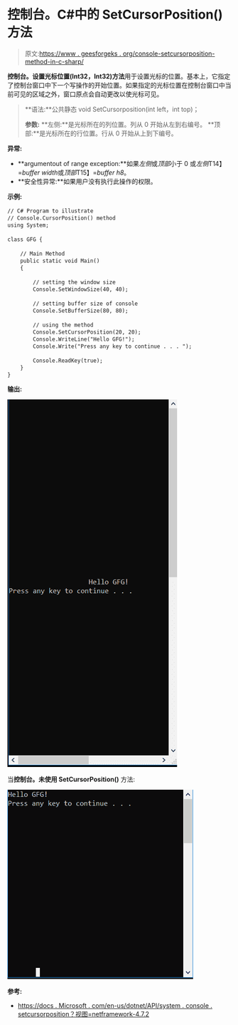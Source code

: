 # 控制台。C#中的 SetCursorPosition()方法

> 原文:[https://www . geesforgeks . org/console-setcursorposition-method-in-c-sharp/](https://www.geeksforgeeks.org/console-setcursorposition-method-in-c-sharp/)

**控制台。设置光标位置(Int32，Int32)方法**用于设置光标的位置。基本上，它指定了控制台窗口中下一个写操作的开始位置。如果指定的光标位置在控制台窗口中当前可见的区域之外，窗口原点会自动更改以使光标可见。

> **语法:**公共静态 void SetCursorposition(int left，int top)；
> 
> **参数:**
> **左侧:**是光标所在的列位置。列从 0 开始从左到右编号。
> **顶部:**是光标所在的行位置。行从 0 开始从上到下编号。

**异常:**

*   **argumentout of range exception:**如果*左侧*或*顶部*小于 0 或*左侧*T14】=*buffer width*或*顶部*T15】=*buffer h8*。
*   **安全性异常:**如果用户没有执行此操作的权限。

**示例:**

```
// C# Program to illustrate 
// Console.CursorPosition() method
using System;

class GFG {

    // Main Method
    public static void Main()
    {

        // setting the window size
        Console.SetWindowSize(40, 40);

        // setting buffer size of console
        Console.SetBufferSize(80, 80);

        // using the method
        Console.SetCursorPosition(20, 20);
        Console.WriteLine("Hello GFG!");
        Console.Write("Press any key to continue . . . ");

        Console.ReadKey(true);
    } 
} 
```

**输出:**

![](img/dc7451f36f5662e113dd278da538e2bc.png)

当**控制台。未使用 SetCursorPosition()** 方法:

![](img/d107878fbfbb1502d3e2f08dc32b18d7.png)

**参考:**

*   [https://docs . Microsoft . com/en-us/dotnet/API/system . console . setcursorposition？视图=netframework-4.7.2](https://docs.microsoft.com/en-us/dotnet/api/system.console.setcursorposition?view=netframework-4.7.2)